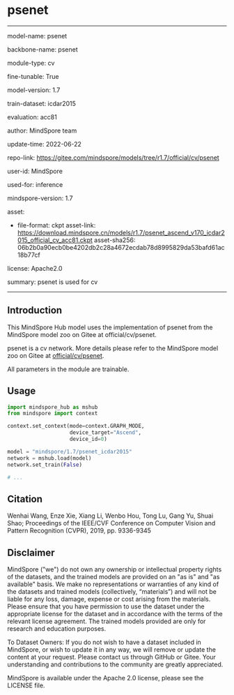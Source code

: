 # psenet

---

model-name: psenet

backbone-name: psenet

module-type: cv

fine-tunable: True

model-version: 1.7

train-dataset: icdar2015

evaluation: acc81

author: MindSpore team

update-time: 2022-06-22

repo-link: <https://gitee.com/mindspore/models/tree/r1.7/official/cv/psenet>

user-id: MindSpore

used-for: inference

mindspore-version: 1.7

asset:

-
    file-format: ckpt
    asset-link: <https://download.mindspore.cn/models/r1.7/psenet_ascend_v170_icdar2015_official_cv_acc81.ckpt>
    asset-sha256: 06b2b0a90ecb0be4202db2c28a4672ecdab78d8995829da53bafd61ac18b77cf

license: Apache2.0

summary: psenet is used for cv

---

## Introduction

This MindSpore Hub model uses the implementation of psenet from the MindSpore model zoo on Gitee at official/cv/psenet.

psenet is a cv network. More details please refer to the MindSpore model zoo on Gitee at [official/cv/psenet](https://gitee.com/mindspore/models/blob/r1.7/official/cv/psenet/README.md).

All parameters in the module are trainable.

## Usage

```python
import mindspore_hub as mshub
from mindspore import context

context.set_context(mode=context.GRAPH_MODE,
                    device_target="Ascend",
                    device_id=0)

model = "mindspore/1.7/psenet_icdar2015"
network = mshub.load(model)
network.set_train(False)

# ...
```

## Citation

Wenhai Wang, Enze Xie, Xiang Li, Wenbo Hou, Tong Lu, Gang Yu, Shuai Shao; Proceedings of the IEEE/CVF Conference on Computer Vision and Pattern Recognition (CVPR), 2019, pp. 9336-9345

## Disclaimer

MindSpore ("we") do not own any ownership or intellectual property rights of the datasets, and the trained models are provided on an "as is" and "as available" basis. We make no representations or warranties of any kind of the datasets and trained models (collectively, “materials”) and will not be liable for any loss, damage, expense or cost arising from the materials. Please ensure that you have permission to use the dataset under the appropriate license for the dataset and in accordance with the terms of the relevant license agreement. The trained models provided are only for research and education purposes.

To Dataset Owners: If you do not wish to have a dataset included in MindSpore, or wish to update it in any way, we will remove or update the content at your request. Please contact us through GitHub or Gitee. Your understanding and contributions to the community are greatly appreciated.

MindSpore is available under the Apache 2.0 license, please see the LICENSE file.
